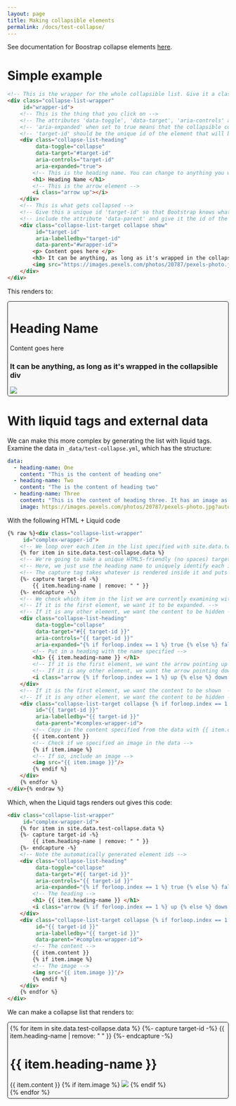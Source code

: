 ```yaml
---
layout: page
title: Making collapsible elements
permalink: /docs/test-collapse/
---
```


See documentation for Boostrap collapse elements [here](http://getbootstrap.com/docs/4.0/components/collapse/).

# Simple example

```html
<!-- This is the wrapper for the whole collapsible list. Give it a class name so you can style it and give it a unique id to reference later -->
<div class="collapse-list-wrapper" 
     id="wrapper-id">
    <!-- This is the thing that you click on -->
    <!-- The attributes 'data-toggle', 'data-target', 'aria-controls' and 'aria-expanded' are required by Bootstrap to make the collapse work -->
    <!-- 'aria-expanded' when set to true means that the collapsible content pointed to by 'target-id' will be expanded upon loading -->
    <!-- 'target-id' should be the unique id of the element that will be collapsed upon clicking the heading -->
    <div class="collapse-list-heading" 
         data-toggle="collapse" 
         data-target="#target-id" 
         aria-controls="target-id" 
         aria-expanded="true">
        <!-- This is the heading name. You can change to anything you want, but h1 is a good size for a title -->
        <h1> Heading Name </h1>
        <!-- This is the arrow element -->
        <i class="arrow up"></i>
    </div>
    <!-- This is what gets collapsed -->
    <!-- Give this a unique id 'target-id' so that Bootstrap knows what gets collapsed when you click on the corresponding heading -->
    <!-- include the attribute 'data-parent' and give it the id of the list wrapper if you only want one item in the collapse list to be open at once. If 'data-parent' is not included in each target element, then all collapsible elements can be open at once -->
    <div class="collapse-list-target collapse show" 
         id="target-id" 
         aria-labelledby="target-id" 
         data-parent="#wrapper-id">
        <p> Content goes here </p>
        <h3> It can be anything, as long as it's wrapped in the collapsible div </h3>
        <img src="https://images.pexels.com/photos/20787/pexels-photo.jpg?auto=compress&cs=tinysrgb&dpr=2&h=650&w=940"/>
    </div>
</div>
```

This renders to:

<div style="background-color: #f8f8f8; border-color: rgb(222, 226, 230); border-radius: 0.3rem; border: solid 1px; padding: 5px;">
<!-- This is the wrapper for the whole collapsible list. Give it a class name so you can style it and give it a unique id to reference later -->
<div class="collapse-list-wrapper" 
     id="wrapper-id">
    <!-- This is the thing that you click on -->
    <!-- The attributes 'data-toggle', 'data-target', 'aria-controls' and 'aria-expanded' are required by Bootstrap to make the collapse work -->
    <!-- 'aria-expanded' when set to true means that the collapsible content pointed to by 'target-id' will be expanded upon loading -->
    <!-- 'target-id' should be the unique id of the element that will be collapsed upon clicking the heading -->
    <div class="collapse-list-heading" 
         data-toggle="collapse" 
         data-target="#target-id" 
         aria-controls="target-id" 
         aria-expanded="true">
        <!-- This is the heading name. You can change to anything you want, but h1 is a good size for a title -->
        <h1> Heading Name </h1>
        <!-- This is the arrow element -->
        <i class="arrow up"></i>
    </div>
    <!-- This is what gets collapsed -->
    <!-- Give this a unique id 'target-id' so that Bootstrap knows what gets collapsed when you click on the corresponding heading -->
    <!-- include the attribute 'data-parent' and give it the id of the list wrapper if you only want one item in the collapse list to be open at once. If 'data-parent' is not included in each target element, then all collapsible elements can be open at once -->
    <div class="collapse-list-target collapse show" 
         id="target-id" 
         aria-labelledby="target-id" 
         data-parent="wrapper-id">
        <p> Content goes here </p>
        <h3> It can be anything, as long as it's wrapped in the collapsible div </h3>
        <img src="https://images.pexels.com/photos/20787/pexels-photo.jpg?auto=compress&cs=tinysrgb&dpr=2&h=650&w=940"/>
    </div>
</div>
</div>

# With liquid tags and external data

We can make this more complex by generating the list with liquid tags. Examine the data in `_data/test-collapse.yml`, which has the structure:

```yml
data:
  - heading-name: One
    content: "This is the content of heading one"
  - heading-name: Two
    content: "The is the content of heading two"
  - heading-name: Three
    content: "This is the content of heading three. It has an image as well"
    image: https://images.pexels.com/photos/20787/pexels-photo.jpg?auto=compress&cs=tinysrgb&dpr=2&h=650&w=940
```

With the following HTML + Liquid code

```html
{% raw %}<div class="collapse-list-wrapper" 
     id="complex-wrapper-id">
    <!-- We loop over each item in the list specified with site.data.test-collapse.data -->
    {% for item in site.data.test-collapse.data %}
    <!-- We're going to make a unique HTML5-friendly (no spaces) target id to use from the data -->
    <!-- Here, we just use the heading name to uniquely identify each item in the collapse list -->
    <!-- The capture tag takes whatever is rendered inside it and puts it in a string contained in the variable 'target-id' to use later -->
    {%- capture target-id -%}
        {{ item.heading-name | remove: " " }}
    {%- endcapture -%}
    <!-- We check which item in the list we are currently examining with forloop.index -->
    <!-- If it is the first element, we want it to be expanded. -->
    <!-- If it is any other element, we want the content to be hidden -->
    <div class="collapse-list-heading" 
         data-toggle="collapse" 
         data-target="#{{ target-id }}" 
         aria-controls="{{ target-id }}" 
         aria-expanded="{% if forloop.index == 1 %} true {% else %} false {% endif %}">
        <!-- Put in a heading with the name specified -->
        <h1> {{ item.heading-name }} </h1>
        <!-- If it is the first element, we want the arrow pointing up -->
        <!-- If it is any other element, we want the arrow pointing down -->
        <i class="arrow {% if forloop.index == 1 %} up {% else %} down {% endif %}"></i>
    </div>
    <!-- If it is the first element, we want the content to be shown  -->
    <!-- If it is any other element, we want the content to be hidden -->
    <div class="collapse-list-target collapse {% if forloop.index == 1 %} show {% endif %}" 
         id="{{ target-id }}" 
         aria-labelledby="{{ target-id }}" 
         data-parent="#complex-wrapper-id">
        <!-- Copy in the content specified from the data with {{ item.content }} -->
        {{ item.content }}
        <!-- Check if we specified an image in the data -->
        {% if item.image %}
        <!-- If so, include an image -->
        <img src="{{ item.image }}"/>
        {% endif %}
    </div>
    {% endfor %}
</div>{% endraw %}
```

Which, when the Liquid tags renders out gives this code:

```html
<div class="collapse-list-wrapper" 
     id="complex-wrapper-id">
    {% for item in site.data.test-collapse.data %}
    {%- capture target-id -%}
        {{ item.heading-name | remove: " " }}
    {%- endcapture -%}
    <!-- Note the automatically generated element ids -->
    <div class="collapse-list-heading" 
         data-toggle="collapse" 
         data-target="#{{ target-id }}" 
         aria-controls="{{ target-id }}" 
         aria-expanded="{% if forloop.index == 1 %} true {% else %} false {% endif %}">
        <!-- The heading -->
        <h1> {{ item.heading-name }} </h1>
        <i class="arrow {% if forloop.index == 1 %} up {% else %} down {% endif %}"></i>
    </div>
    <div class="collapse-list-target collapse {% if forloop.index == 1 %} show {% endif %}" 
         id="{{ target-id }}" 
         aria-labelledby="{{ target-id }}" 
         data-parent="#complex-wrapper-id">
        <!-- The content -->
        {{ item.content }}
        {% if item.image %}
        <!-- The image -->
        <img src="{{ item.image }}"/>
        {% endif %}
    </div>
    {% endfor %}
</div>
```

We can make a collapse list that renders to:

<div style="background-color: #f8f8f8; border-radius: 0.3rem; border: solid 1px; padding: 5px;">
    <div class="collapse-list-wrapper" 
         id="complex-wrapper-id">
        <!-- We loop over each item in the list specified with site.data.test-collapse.data -->
        {% for item in site.data.test-collapse.data %}
        <!-- We're going to make a unique HTML5-friendly (no spaces) target id to use from the data -->
        <!-- Here, we just use the heading name to uniquely identify each item in the collapse list -->
        <!-- The capture tag takes whatever is rendered inside it and puts it in a string contained in the variable 'target-id' to use later -->
        {%- capture target-id -%}
            {{ item.heading-name | remove: " " }}
        {%- endcapture -%}
        <!-- We check which item in the list we are currently examining with forloop.index -->
        <!-- If it is the first element, we want it to be expanded. -->
        <!-- If it is any other element, we want the content to be hidden -->
        <div class="collapse-list-heading" 
             data-toggle="collapse" 
             data-target="#{{ target-id }}" 
             aria-controls="{{ target-id }}" 
             aria-expanded="{% if forloop.index == 1 %} true {% else %} false {% endif %}">
            <!-- Put in a heading with the name specified -->
            <h1> {{ item.heading-name }} </h1>
            <!-- If it is the first element, we want the arrow pointing up -->
            <!-- If it is any other element, we want the arrow pointing down -->
            <i class="arrow {% if forloop.index == 1 %} up {% else %} down {% endif %}"></i>
        </div>
        <!-- If it is the first element, we want the content to be shown  -->
        <!-- If it is any other element, we want the content to be hidden -->
        <div class="collapse-list-target collapse {% if forloop.index == 1 %} show {% endif %}" 
             id="{{ target-id }}" 
             aria-labelledby="{{ target-id }}" 
             data-parent="#complex-wrapper-id">
            <!-- Copy in the content specified from the data with {{ item.content }} -->
            {{ item.content }}
            <!-- Check if we specified an image in the data -->
            {% if item.image %}
            <!-- If so, include an image -->
            <img src="{{ item.image }}"/>
            {% endif %}
        </div>
        {% endfor %}
    </div>
</div>